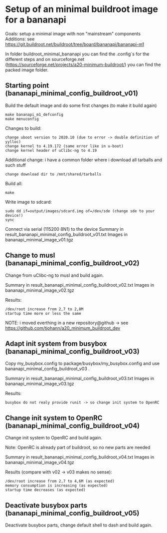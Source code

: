 Setup of an minimal buildroot image for a bananapi
==================================================

Goals: setup a minimal image with non "mainstream" components
Additions: see https://git.buildroot.net/buildroot/tree/board/bananapi/bananapi-m1

In folder buildroot_minimal_bananapi you can find the .config`s for the different steps and on sourceforge.net (https://sourceforge.net/projects/a20-minimum-buildroot/) you can find the packed image folder.


Starting point (bananapi_minimal_config_buildroot_v01)
------------------------------------------------------

Build the default image and do some first changes (to make it build again)

	make bananapi_m1_defconfig
	make menuconfig

Changes to build:

	change uboot version to 2020.10 (due to error -> double definition of yylloc)
	change kernel to 4.19.172 (same error like in u-boot)
	change kernel header of uClibc-ng to 4.19

Additional change: i have a common folder where i download all tarballs and such stuff

	change download dir to /mnt/shared/tarballs

Build all:

	make

Write image to sdcard:

	sudo dd if=output/images/sdcard.img of=/dev/sde (change sde to your device!)
	sync

Connect via serial (115200 8N1) to the device
Summary in result_bananapi_minimal_config_buildroot_v01.txt
Images in bananapi_minimal_image_v01.tgz


Change to musl (bananapi_minimal_config_buildroot_v02)
------------------------------------------------------

Change from uClibc-ng to musl and build again.

Summary in result_bananapi_minimal_config_buildroot_v02.txt
Images in bananapi_minimal_image_v02.tgz

Results:

	/dev/root increase from 2,7 to 2,8M
	startup time more or less the same

NOTE: i moved everthing in a new repository@github -> see https://github.com/tjohann/a20_minimum_buildroot_dev


Adapt init system from busybox (bananapi_minimal_config_buildroot_v03)
----------------------------------------------------------------------

Copy my_busybox.config to package/busybox/my_busybox.config and use bananapi_minimal_config_buildroot_v03 .

Summary in result_bananapi_minimal_config_buildroot_v03.txt
Images in bananapi_minimal_image_v03.tgz

Results:

	busybox do not realy provide runit -> so change init system to OpenRC


Change init system to OpenRC (bananapi_minimal_config_buildroot_v04)
--------------------------------------------------------------------

Change init system to OpenRC and build again.

Note: OpenRC is already part of buildroot, so no new parts are needed

Summary in result_bananapi_minimal_config_buildroot_v04.txt
Images in bananapi_minimal_image_v04.tgz

Results (compare with v02 -> v03 makes no sense):

	/dev/root increase from 2,7 to 4,6M (as expected)
	memory consumption is increasing (as expected)
	startup time decreases (as expected)


Deactivate busybox parts (bananapi_minimal_config_buildroot_v05)
----------------------------------------------------------------

Deactivate busybox parts, change default shell to dash and build again.
